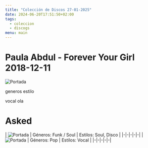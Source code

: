 ```yaml
---
title: "Colección de Discos 27-01-2025"
date: 2024-06-20T17:51:50+02:00
tags:
  - coleccion
  - discogs
menu: main
---
```



# Paula Abdul - Forever Your Girl 2018-12-11

![Portada](/portadas/Paula-Abdul-_-Forever-Your-Girl.jpg)


generos   estilo 

vocal ola 


# Asked

| ![Portada](/portadas/Love-Unlimited-Orchestra-_-Music-Maestro-Please.jpg) | Géneros: Funk / Soul | Estilos: Soul, Disco |
|-|-|-|-|-|
| ![Portada](/portadas/Carpenters-_-Voice-Of-The-Heart.jpg) | Géneros: Pop | Estilos: Vocal |
|-|-|-|-|-|